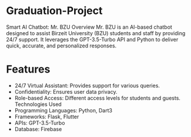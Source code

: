 # Graduation-Project
Smart AI Chatbot: Mr. BZU
Overview
Mr. BZU is an AI-based chatbot designed to assist Birzeit University (BZU) students and staff by providing 24/7 support. It leverages the GPT-3.5-Turbo API and Python to deliver quick, accurate, and personalized responses.

# Features
* 24/7 Virtual Assistant: Provides support for various queries.
* Confidentiality: Ensures user data privacy.
* Role-based Access: Different access levels for students and guests.
Technologies Used
* Programming Languages: Python, Dart3
* Frameworks: Flask, Flutter
* APIs: GPT-3.5-Turbo
* Database: Firebase

